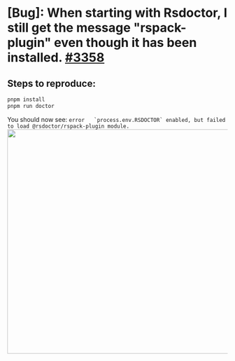 #  [Bug]: When starting with Rsdoctor, I still get the message "rspack-plugin" even though it has been installed. [#3358](https://github.com/web-infra-dev/rsbuild/issues/3358)


## Steps to reproduce:

```sh
pnpm install
pnpm run doctor
```
You should now see:
```error   `process.env.RSDOCTOR` enabled, but failed to load @rsdoctor/rspack-plugin module.```
<image src="https://github.com/user-attachments/assets/054e5a5a-6062-4e62-9a37-34a1a0e51dbc" width=512/>
